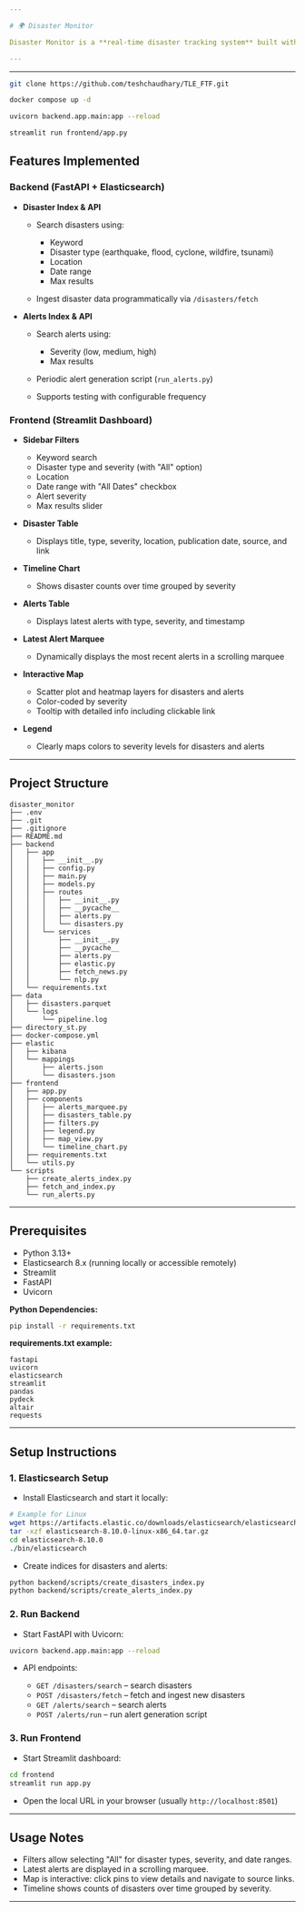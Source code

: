 ```yaml
---

# 🌍 Disaster Monitor

Disaster Monitor is a **real-time disaster tracking system** built with **FastAPI**, **Elasticsearch**, and **Streamlit**. It allows users to **search, filter, visualize, and monitor natural disasters** and alerts across locations, providing an interactive dashboard for data exploration.

---
```


---

```bash
git clone https://github.com/teshchaudhary/TLE_FTF.git
```

```bash
docker compose up -d
```

```bash
uvicorn backend.app.main:app --reload
```

```bash
streamlit run frontend/app.py
```


## **Features Implemented**

### **Backend (FastAPI + Elasticsearch)**

* **Disaster Index & API**

  * Search disasters using:

    * Keyword
    * Disaster type (earthquake, flood, cyclone, wildfire, tsunami)
    * Location
    * Date range
    * Max results
  * Ingest disaster data programmatically via `/disasters/fetch`
* **Alerts Index & API**

  * Search alerts using:

    * Severity (low, medium, high)
    * Max results
  * Periodic alert generation script (`run_alerts.py`)
  * Supports testing with configurable frequency

### **Frontend (Streamlit Dashboard)**

* **Sidebar Filters**

  * Keyword search
  * Disaster type and severity (with "All" option)
  * Location
  * Date range with "All Dates" checkbox
  * Alert severity
  * Max results slider
* **Disaster Table**

  * Displays title, type, severity, location, publication date, source, and link
* **Timeline Chart**

  * Shows disaster counts over time grouped by severity
* **Alerts Table**

  * Displays latest alerts with type, severity, and timestamp
* **Latest Alert Marquee**

  * Dynamically displays the most recent alerts in a scrolling marquee
* **Interactive Map**

  * Scatter plot and heatmap layers for disasters and alerts
  * Color-coded by severity
  * Tooltip with detailed info including clickable link
* **Legend**

  * Clearly maps colors to severity levels for disasters and alerts

---

## **Project Structure**

```
disaster_monitor
├── .env
├── .git
├── .gitignore
├── README.md
├── backend
│   ├── app
│   │   ├── __init__.py
│   │   ├── config.py
│   │   ├── main.py
│   │   ├── models.py
│   │   ├── routes
│   │   │   ├── __init__.py
│   │   │   ├── __pycache__
│   │   │   ├── alerts.py
│   │   │   └── disasters.py
│   │   └── services
│   │       ├── __init__.py
│   │       ├── __pycache__
│   │       ├── alerts.py
│   │       ├── elastic.py
│   │       ├── fetch_news.py
│   │       └── nlp.py
│   └── requirements.txt
├── data
│   ├── disasters.parquet
│   └── logs
│       └── pipeline.log
├── directory_st.py
├── docker-compose.yml
├── elastic
│   ├── kibana
│   └── mappings
│       ├── alerts.json
│       └── disasters.json
├── frontend
│   ├── app.py
│   ├── components
│   │   ├── alerts_marquee.py
│   │   ├── disasters_table.py
│   │   ├── filters.py
│   │   ├── legend.py
│   │   ├── map_view.py
│   │   └── timeline_chart.py
│   ├── requirements.txt
│   └── utils.py
└── scripts
    ├── create_alerts_index.py
    ├── fetch_and_index.py
    └── run_alerts.py
```

---

## **Prerequisites**

* Python 3.13+
* Elasticsearch 8.x (running locally or accessible remotely)
* Streamlit
* FastAPI
* Uvicorn

**Python Dependencies:**

```bash
pip install -r requirements.txt
```

**requirements.txt example:**

```
fastapi
uvicorn
elasticsearch
streamlit
pandas
pydeck
altair
requests
```

---

## **Setup Instructions**

### **1. Elasticsearch Setup**

* Install Elasticsearch and start it locally:

```bash
# Example for Linux
wget https://artifacts.elastic.co/downloads/elasticsearch/elasticsearch-8.10.0-linux-x86_64.tar.gz
tar -xzf elasticsearch-8.10.0-linux-x86_64.tar.gz
cd elasticsearch-8.10.0
./bin/elasticsearch
```

* Create indices for disasters and alerts:

```bash
python backend/scripts/create_disasters_index.py
python backend/scripts/create_alerts_index.py
```

### **2. Run Backend**

* Start FastAPI with Uvicorn:

```bash
uvicorn backend.app.main:app --reload
```

* API endpoints:

  * `GET /disasters/search` – search disasters
  * `POST /disasters/fetch` – fetch and ingest new disasters
  * `GET /alerts/search` – search alerts
  * `POST /alerts/run` – run alert generation script

### **3. Run Frontend**

* Start Streamlit dashboard:

```bash
cd frontend
streamlit run app.py
```

* Open the local URL in your browser (usually `http://localhost:8501`)

---

## **Usage Notes**

* Filters allow selecting "All" for disaster types, severity, and date ranges.
* Latest alerts are displayed in a scrolling marquee.
* Map is interactive: click pins to view details and navigate to source links.
* Timeline shows counts of disasters over time grouped by severity.

---
